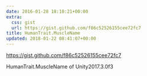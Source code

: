 ```yaml
---
date: 2016-01-28 18:10:21+00:00
extra:
  css: gist
  url: https://gist.github.com/f86c52526155cee72fc7
title: HumanTrait.MuscleName
updated: 2018-01-22 08:41:07+00:00
---
```


<https://gist.github.com/f86c52526155cee72fc7>

HumanTrait.MuscleName of Unity2017.3.0f3
